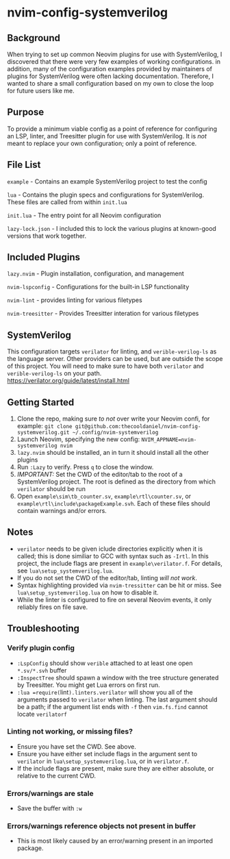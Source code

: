 # nvim-config-systemverilog

## Background
When trying to set up common Neovim plugins for use with SystemVerilog, I discovered that there were very few examples of working configurations. in addition, many of the configuration examples provided by maintainers of plugins for SystemVerilog were often lacking documentation. Therefore, I wanted to share a small configuration based on my own to close the loop for future users like me.  

## Purpose
To provide a minimum viable config as a point of reference for configuring an LSP, linter, and Treesitter plugin for use with SystemVerilog. It is *not* meant to replace your own configuration; only a point of reference.  

## File List
`example` - Contains an example SystemVerilog project to test the config

`lua` - Contains the plugin specs and configurations for SystemVerilog. These files are called from within `init.lua`

`init.lua` - The entry point for all Neovim configuration

`lazy-lock.json` - I included this to lock the various plugins at known-good versions that work together.

## Included Plugins
`lazy.nvim` - Plugin installation, configuration, and management

`nvim-lspconfig` - Configurations for the built-in LSP functionality

`nvim-lint` - provides linting for various filetypes

`nvim-treesitter` - Provides Treesitter interation for various filetypes

## SystemVerilog
This configuration targets `verilator` for linting, and `verible-verilog-ls` as the language server. Other providers can be used, but are outside the scope of this project. You will need to make sure to have both `verilator` and `verible-verilog-ls` on your path. https://verilator.org/guide/latest/install.html 

 ## Getting Started
1. Clone the repo, making sure *to not* over write your Neovim confi, for example: `git clone git@github.com:thecooldaniel/nvim-config-systemverilog.git ~/.config/nvim-systemverilog`
2. Launch Neovim, specifying the new config: `NVIM_APPNAME=nvim-systemverilog nvim`
3. `lazy.nvim` should be installed, an in turn it should install all the other plugins
4. Run `:Lazy` to verify. Press `q` to close the window.
5. *IMPORTANT:* Set the CWD of the editor/tab to the root of a SystemVerilog project. The root is defined as the directory from which `verilator` should be run
6. Open `example\sim\tb_counter.sv`, `example\rtl\counter.sv`, or `example\rtl\include\packageExample.svh`. Each of these files should contain warnings and/or errors.

## Notes
- `verilator` needs to be given iclude directories explicitly when it is called; this is done similiar to GCC with syntax such as `-Irtl`. In this project, the include flags are present in `example\verilator.f`. For details, see `lua\setup_systemverilog.lua`.
- If you do not set the CWD of the editor/tab, linting *will not work*.
- Syntax highlighting provided via `nvim-tressitter` can be hit or miss. See `lua\setup_systemverilog.lua` on how to disable it.
- While the linter is configured to fire on several Neovim events, it only reliably fires on file save.

## Troubleshooting
### Verify plugin config
- `:LspConfig` should show `verible` attached to at least one open `*.sv/*.svh` buffer
- `:InspectTree` should spawn a window with the tree structure generated by Treesitter. You might get Lua errors on first run.
- `:lua =require(`lint`).linters.verilator` will show you all of the arguments passed to `verilator` when linting. The last argument should be a path; if the argument list ends with `-f` then `vim.fs.find` cannot locate `verilatorf`

### Linting not working, or missing files?
- Ensure you have set the CWD. See above.
- Ensure you have either set include flags in the argument sent to `verilator` in `lua\setup_systemverilog.lua`, or in `verilator.f`. 
- If the include flags are present, make sure they are either absolute, or relative to the current CWD.

### Errors/warnings are stale
- Save the buffer with `:w`

### Errors/warnings reference objects not present in buffer
- This is most likely caused by an error/warning present in an imported package.


